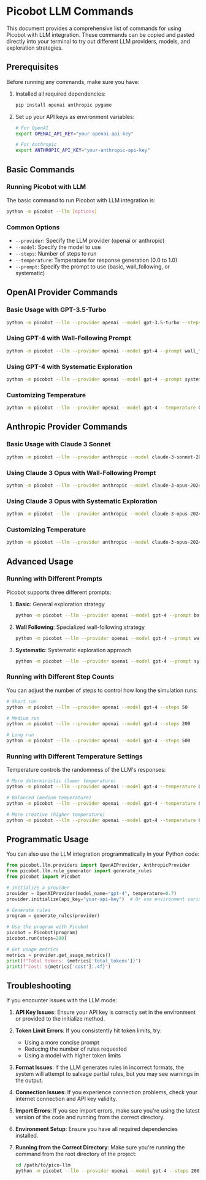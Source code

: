 # Picobot LLM Commands

This document provides a comprehensive list of commands for using Picobot with LLM integration. These commands can be copied and pasted directly into your terminal to try out different LLM providers, models, and exploration strategies.

## Prerequisites

Before running any commands, make sure you have:

1. Installed all required dependencies:
   ```bash
   pip install openai anthropic pygame
   ```

2. Set up your API keys as environment variables:
   ```bash
   # For OpenAI
   export OPENAI_API_KEY="your-openai-api-key"
   
   # For Anthropic
   export ANTHROPIC_API_KEY="your-anthropic-api-key"
   ```

## Basic Commands

### Running Picobot with LLM

The basic command to run Picobot with LLM integration is:

```bash
python -m picobot --llm [options]
```

### Common Options

- `--provider`: Specify the LLM provider (openai or anthropic)
- `--model`: Specify the model to use
- `--steps`: Number of steps to run
- `--temperature`: Temperature for response generation (0.0 to 1.0)
- `--prompt`: Specify the prompt to use (basic, wall_following, or systematic)

## OpenAI Provider Commands

### Basic Usage with GPT-3.5-Turbo

```bash
python -m picobot --llm --provider openai --model gpt-3.5-turbo --steps 100
```

### Using GPT-4 with Wall-Following Prompt

```bash
python -m picobot --llm --provider openai --model gpt-4 --prompt wall_following --steps 200
```

### Using GPT-4 with Systematic Exploration

```bash
python -m picobot --llm --provider openai --model gpt-4 --prompt systematic --steps 300
```

### Customizing Temperature

```bash
python -m picobot --llm --provider openai --model gpt-4 --temperature 0.5 --steps 200
```

## Anthropic Provider Commands

### Basic Usage with Claude 3 Sonnet

```bash
python -m picobot --llm --provider anthropic --model claude-3-sonnet-20240229 --steps 100
```

### Using Claude 3 Opus with Wall-Following Prompt

```bash
python -m picobot --llm --provider anthropic --model claude-3-opus-20240229 --prompt wall_following --steps 200
```

### Using Claude 3 Opus with Systematic Exploration

```bash
python -m picobot --llm --provider anthropic --model claude-3-opus-20240229 --prompt systematic --steps 300
```

### Customizing Temperature

```bash
python -m picobot --llm --provider anthropic --model claude-3-opus-20240229 --temperature 0.5 --steps 200
```

## Advanced Usage

### Running with Different Prompts

Picobot supports three different prompts:

1. **Basic**: General exploration strategy
   ```bash
   python -m picobot --llm --provider openai --model gpt-4 --prompt basic --steps 200
   ```

2. **Wall Following**: Specialized wall-following strategy
   ```bash
   python -m picobot --llm --provider openai --model gpt-4 --prompt wall_following --steps 200
   ```

3. **Systematic**: Systematic exploration approach
   ```bash
   python -m picobot --llm --provider openai --model gpt-4 --prompt systematic --steps 200
   ```

### Running with Different Step Counts

You can adjust the number of steps to control how long the simulation runs:

```bash
# Short run
python -m picobot --llm --provider openai --model gpt-4 --steps 50

# Medium run
python -m picobot --llm --provider openai --model gpt-4 --steps 200

# Long run
python -m picobot --llm --provider openai --model gpt-4 --steps 500
```

### Running with Different Temperature Settings

Temperature controls the randomness of the LLM's responses:

```bash
# More deterministic (lower temperature)
python -m picobot --llm --provider openai --model gpt-4 --temperature 0.1 --steps 200

# Balanced (medium temperature)
python -m picobot --llm --provider openai --model gpt-4 --temperature 0.5 --steps 200

# More creative (higher temperature)
python -m picobot --llm --provider openai --model gpt-4 --temperature 0.9 --steps 200
```

## Programmatic Usage

You can also use the LLM integration programmatically in your Python code:

```python
from picobot.llm.providers import OpenAIProvider, AnthropicProvider
from picobot.llm.rule_generator import generate_rules
from picobot import Picobot

# Initialize a provider
provider = OpenAIProvider(model_name="gpt-4", temperature=0.7)
provider.initialize(api_key="your-api-key")  # Or use environment variable

# Generate rules
program = generate_rules(provider)

# Use the program with Picobot
picobot = Picobot(program)
picobot.run(steps=200)

# Get usage metrics
metrics = provider.get_usage_metrics()
print(f"Total tokens: {metrics['total_tokens']}")
print(f"Cost: ${metrics['cost']:.4f}")
```

## Troubleshooting

If you encounter issues with the LLM mode:

1. **API Key Issues**: Ensure your API key is correctly set in the environment or provided to the initialize method.

2. **Token Limit Errors**: If you consistently hit token limits, try:
   - Using a more concise prompt
   - Reducing the number of rules requested
   - Using a model with higher token limits

3. **Format Issues**: If the LLM generates rules in incorrect formats, the system will attempt to salvage partial rules, but you may see warnings in the output.

4. **Connection Issues**: If you experience connection problems, check your internet connection and API key validity.

5. **Import Errors**: If you see import errors, make sure you're using the latest version of the code and running from the correct directory.

6. **Environment Setup**: Ensure you have all required dependencies installed.

7. **Running from the Correct Directory**: Make sure you're running the command from the root directory of the project:
   ```bash
   cd /path/to/pico-llm
   python -m picobot --llm --provider openai --model gpt-4 --steps 200
   ``` 
